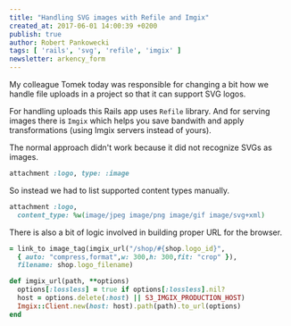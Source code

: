 ```yaml
---
title: "Handling SVG images with Refile and Imgix"
created_at: 2017-06-01 14:00:39 +0200
publish: true
author: Robert Pankowecki
tags: [ 'rails', 'svg', 'refile', 'imgix' ]
newsletter: arkency_form
---
```


My colleague Tomek today was responsible for changing a bit how we
handle file uploads in a project so that it can support SVG logos.

For handling uploads this Rails app uses `Refile` library. And
for serving images there is `Imgix` which helps you save bandwith
and apply transformations (using Imgix servers instead of yours).

<!-- more -->

The normal approach didn't work because it did not recognize SVGs
as images.

```ruby
attachment :logo, type: :image
```

So instead we had to list supported content types manually.

```ruby
attachment :logo, 
  content_type: %w(image/jpeg image/png image/gif image/svg+xml)
```

There is also a bit of logic involved in building proper URL for
the browser.

```ruby
= link_to image_tag(imgix_url("/shop/#{shop.logo_id}",
  { auto: "compress,format",w: 300,h: 300,fit: "crop" }),
  filename: shop.logo_filename)
```

```ruby
def imgix_url(path, **options)
  options[:lossless] = true if options[:lossless].nil?
  host = options.delete(:host) || S3_IMGIX_PRODUCTION_HOST)
  Imgix::Client.new(host: host).path(path).to_url(options)
end
```
